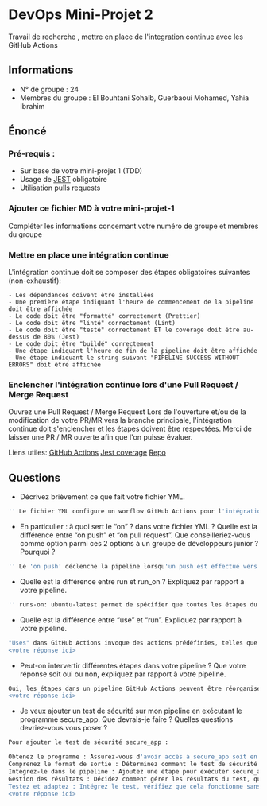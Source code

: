 # DevOps Mini-Projet 2

Travail de recherche , mettre en place de l'integration continue avec les GitHub Actions

## Informations

-   N° de groupe : 24
-   Membres du groupe : El Bouhtani Sohaib, Guerbaoui Mohamed, Yahia Ibrahim

## Énoncé

### Pré-requis :

-   Sur base de votre mini-projet 1 (TDD)
-   Usage de [JEST](https://jestjs.io/docs/getting-started) obligatoire
-   Utilisation pulls requests

### Ajouter ce fichier MD à votre mini-projet-1

Compléter les informations concernant votre numéro de groupe et membres du groupe

### Mettre en place une intégration continue

L'intégration continue doit se composer des étapes obligatoires suivantes (non-exhaustif):

    - Les dépendances doivent être installées
    - Une première étape indiquant l'heure de commencement de la pipeline doit être affichée
    - Le code doit être "formatté" correctement (Prettier)
    - Le code doit être "linté" correctement (Lint)
    - Le code doit être "testé" correctement ET le coverage doit être au-dessus de 80% (Jest)
    - Le code doit être "buildé" correctement
    - Une étape indiquant l'heure de fin de la pipeline doit être affichée
    - Une étape indiquant le string suivant "PIPELINE SUCCESS WITHOUT ERRORS" doit être affichée

### Enclencher l'intégration continue lors d'une Pull Request / Merge Request

Ouvrez une Pull Request / Merge Request
Lors de l'ouverture et/ou de la modification de votre PR/MR vers la branche principale, l'intégration continue doit s'enclencher et les étapes doivent être respectées.
Merci de laisser une PR / MR ouverte afin que l'on puisse évaluer.

Liens utiles:
[GitHub Actions](https://docs.github.com/fr/actions)
[Jest coverage](https://www.valentinog.com/blog/jest-coverage/)
[Repo](https://github.com/sohaibelbt/devops-mini-proj-tdd-greetings)

## Questions

-   Décrivez brièvement ce que fait votre fichier YML.

```bash
'' Le fichier YML configure un worflow GitHub Actions pour l'intégration continue sur les pull requests vers la branch principale (main). Il comprend des étapes telles que la récupération du code, la configuration de Node.js, l'installation des dépendances, l'exécution de Prettier et Eslint, les test, le build du projet et l'affichage des messages informatifs tels que l'auteur du pull request et permet d'assurer un CI sans erreurs''
```

-   En particulier : à quoi sert le “on” ? dans votre fichier YML ? Quelle est la différence entre “on push” et “on pull request”. Que conseilleriez-vous comme option parmi ces 2 options à un groupe de développeurs junior ? Pourquoi ?

```bash
'' Le 'on push' déclenche la pipeline lorsqu'un push est effectué vers la branche principale, tandis que le 'on pull_request' déclenche la pipeline lorsqu'une pull request est ouverte ou mise à jour. Pour un groupe de développeurs juniors, afin de maintenir une cohérence dans les versions de Node.js, les conventions de formatage, et pour éviter les conflits lors des pushs, l'utilisation de 'on pull_request' serait plus avantageuse.>''
```

-   Quelle est la différence entre run et run_on ? Expliquez par rapport à votre pipeline.

```bash
'' runs-on: ubuntu-latest permet de spécifier que toutes les étapes du "build" seront exécutées sur une machine virtuelle Ubuntu avec la dernière version disponible.'run:' représente une étape spécifique qui va être exécuter''
```

-   Quelle est la différence entre “use” et “run”. Expliquez par rapport à votre pipeline.

```bash
"Uses" dans GitHub Actions invoque des actions prédéfinies, telles que l'obtention du code source ou la configuration d'un environnement. Par exemple, actions/checkout@v2 récupère le code. "Run" exécute des commandes spécifiques à votre projet, comme l'installation de dépendances ou l'exécution de tests via des commandes npm. Les actions avec "uses" sont des composants prédéfinis, tandis que "run" exécute des commandes personnalisées dans l'environnement actuel. Ces deux mots-clés permettent de modéliser différentes étapes et actions dans un workflow de GitHub.
<votre réponse ici>
```

-   Peut-on intervertir différentes étapes dans votre pipeline ? Que votre réponse soit oui ou non, expliquez par rapport à votre pipeline.

```bash
Oui, les étapes dans un pipeline GitHub Actions peuvent être réorganisées. Cependant, il est crucial de considérer les dépendances entre les étapes. Par exemple, dans votre pipeline, l'étape "Checkout repository" doit être exécutée avant toute opération sur le code source, comme l'installation de dépendances ou l'exécution de tests. De même, les étapes de formatage, de linting, de tests et de construction ont un ordre logique à suivre. Donc, bien que vous puissiez réorganiser les étapes, assurez-vous de respecter les dépendances pour que le pipeline fonctionne correctement.
<votre réponse ici>
```

-   Je veux ajouter un test de sécurité sur mon pipeline en exécutant le programme secure_app. Que devrais-je faire ? Quelles questions devriez-vous vous poser ?

```bash
Pour ajouter le test de sécurité secure_app :

Obtenez le programme : Assurez-vous d'avoir accès à secure_app soit en l'installant via une action existante, soit en le téléchargeant manuellement.
Comprenez le format de sortie : Déterminez comment le test de sécurité secure_app renvoie ses résultats (succès/échec, rapports détaillés).
Intégrez-le dans le pipeline : Ajoutez une étape pour exécuter secure_app au bon moment (après la construction, avant les tests, etc.).
Gestion des résultats : Décidez comment gérer les résultats du test, que ce soit par des notifications en cas d'échec ou par intégration dans les rapports de test globaux.
Testez et adaptez : Intégrez le test, vérifiez que cela fonctionne sans perturber le flux existant et ajustez si nécessaire.
<votre réponse ici>
```
